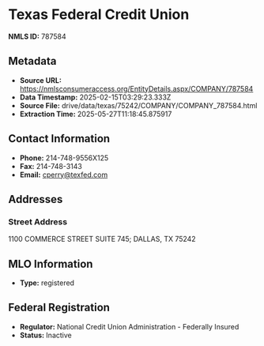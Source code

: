 # Texas Federal Credit Union

**NMLS ID:** 787584

## Metadata
- **Source URL:** https://nmlsconsumeraccess.org/EntityDetails.aspx/COMPANY/787584
- **Data Timestamp:** 2025-02-15T03:29:23.333Z
- **Source File:** drive/data/texas/75242/COMPANY/COMPANY_787584.html
- **Extraction Time:** 2025-05-27T11:18:45.875917

## Contact Information
- **Phone:** 214-748-9556X125
- **Fax:** 214-748-3143
- **Email:** cperry@texfed.com

## Addresses
### Street Address
1100 COMMERCE STREET SUITE 745; DALLAS, TX 75242

## MLO Information
- **Type:** registered

## Federal Registration
- **Regulator:** National Credit Union Administration - Federally Insured
- **Status:** Inactive
